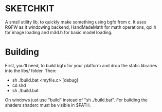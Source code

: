 # SKETCHKIT

A small utility lib, to quickly make something using bgfx from c.
It uses RGFW as it windowing backend, HandMadeMath for math operations, qoi.h for image loading and m3d.h for basic model loading.

# Building
First, you'll need, to build bgfx for your platform and drop the static libraries into the libs/ folder. Then:

- sh ./build.bat <myfile.c> [debug]
- cd shd
- sh ./build.bat 

On windows just use "build" instead of "sh ./build.bat".
For building the shaders shaderc must be visible in $PATH.
